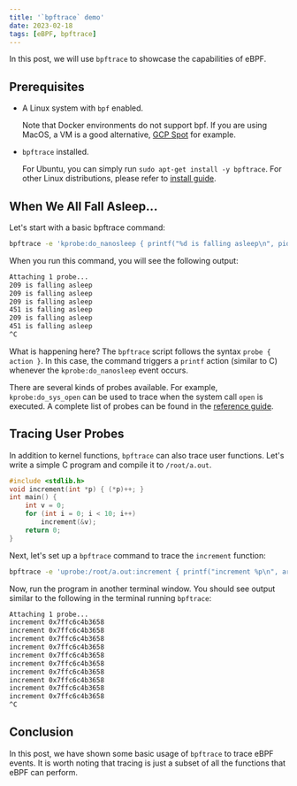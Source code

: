 ```yaml
---
title: '`bpftrace` demo'
date: 2023-02-18
tags: [eBPF, bpftrace]
---
```


In this post, we will use `bpftrace` to showcase the capabilities of eBPF.

## Prerequisites

- A Linux system with `bpf` enabled.

  Note that Docker environments do not support bpf. If you are using MacOS, a VM is a good alternative, [GCP Spot](https://cloud.google.com/spot-vms) for example.

- `bpftrace` installed.

  For Ubuntu, you can simply run `sudo apt-get install -y bpftrace`. For other Linux distributions, please refer to [install guide](https://github.com/iovisor/bpftrace/blob/master/INSTALL.md#package-install).

## When We All Fall Asleep...

Let's start with a basic bpftrace command:

```sh
bpftrace -e 'kprobe:do_nanosleep { printf("%d is falling asleep\n", pid); }'
```

When you run this command, you will see the following output:

```txt
Attaching 1 probe...
209 is falling asleep
209 is falling asleep
209 is falling asleep
451 is falling asleep
209 is falling asleep
451 is falling asleep
^C
```

What is happening here? The `bpftrace` script follows the syntax `probe { action }`. In this case, the command triggers a `printf` action (similar to C) whenever the `kprobe:do_nanosleep` event occurs.

There are several kinds of probes available. For example, `kprobe:do_sys_open` can be used to trace when the system call `open` is executed. A complete list of probes can be found in the [reference guide](https://github.com/iovisor/bpftrace/blob/master/docs/reference_guide.md#probes).

## Tracing User Probes

In addition to kernel functions, `bpftrace` can also trace user functions. Let's write a simple C program and compile it to `/root/a.out`.

```C
#include <stdlib.h>
void increment(int *p) { (*p)++; }
int main() {
	int v = 0;
	for (int i = 0; i < 10; i++)
		increment(&v);
	return 0;
}
```

Next, let's set up a `bpftrace` command to trace the `increment` function:

```sh
bpftrace -e 'uprobe:/root/a.out:increment { printf("increment %p\n", arg0); }'
```

Now, run the program in another terminal window. You should see output similar to the following in the terminal running `bpftrace`:

```txt
Attaching 1 probe...
increment 0x7ffc6c4b3658
increment 0x7ffc6c4b3658
increment 0x7ffc6c4b3658
increment 0x7ffc6c4b3658
increment 0x7ffc6c4b3658
increment 0x7ffc6c4b3658
increment 0x7ffc6c4b3658
increment 0x7ffc6c4b3658
increment 0x7ffc6c4b3658
increment 0x7ffc6c4b3658
^C
```

## Conclusion

In this post, we have shown some basic usage of `bpftrace` to trace eBPF events. It is worth noting that tracing is just a subset of all the functions that eBPF can perform.
